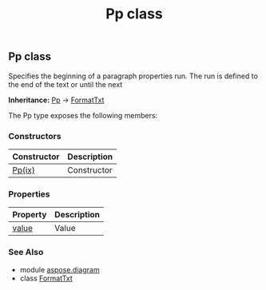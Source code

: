 ﻿---
title: Pp class
second_title: Aspose.Diagram for Python via .NET API References
description: 
type: docs
weight: 1660
url: /python-net/aspose.diagram/pp/
is_root: false
---

## Pp class

Specifies the beginning of a paragraph properties run. The run is defined to the end of the text or until the next



**Inheritance:** [Pp](/diagram/python-net/aspose.diagram/pp) → 
[FormatTxt](/diagram/python-net/aspose.diagram/formattxt)



The Pp type exposes the following members:

### Constructors
| Constructor | Description |
| :- | :- |
| [Pp(ix)](/diagram/python-net/aspose.diagram/pp/__init__/#int) | Constructor |


### Properties
| Property | Description |
| :- | :- |
| [value](/diagram/python-net/aspose.diagram/pp/value) | Value |


### See Also

* module [aspose.diagram](../)
* class [FormatTxt](/diagram/python-net/aspose.diagram/formattxt)
